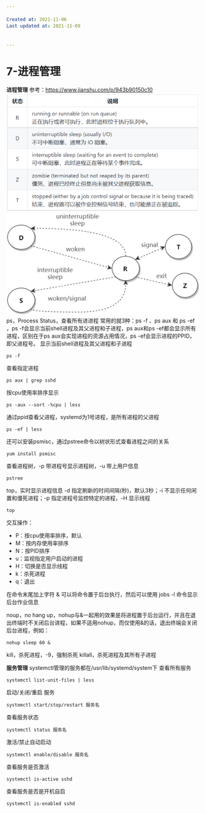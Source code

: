 ```yaml
---

Created at: 2021-11-06
Last updated at: 2021-11-09


---
```


# 7-进程管理


**进程管理**
参考：https://www.jianshu.com/p/943b90150c10
![unknown_filename.1.png](./_resources/7-进程管理.resources/unknown_filename.1.png)
![unknown_filename.png](./_resources/7-进程管理.resources/unknown_filename.png)
ps，Process Status，查看所有进进程
常用的就3种：ps -f 、ps aux 和 ps -ef ，ps -f会显示当前shell进程及其父进程和子进程，ps aux和ps -ef都会显示所有进程，区别在于ps aux会实现进程的资源占用情况，ps -ef会显示进程的PPID，即父进程号。
显示当前shell进程及其父进程和子进程
```
ps -f
```
查看指定进程
```
ps aux | grep sshd
```
按cpu使用率排序显示
```
ps -aux --sort -%cpu | less
```
通过ppid查看父进程，systemd为1号进程，是所有进程的父进程
```
ps -ef | less
```

还可以安装psmisc，通过pstree命令以树状形式查看进程之间的关系
```
yum install psmisc
```
查看进程树，-p 带进程号显示进程树，-u 带上用户信息
```
pstree
```

top，实时显示进程信息
\-d 指定刷新的时间间隔(秒)，默认3秒；-i 不显示任何闲置和僵死进程；-p 指定进程号监控特定的进程，-H 显示线程
```
top
```
交互操作：

* P：按cpu使用率排序，默认
* M：按内存使用率排序
* N：按PID排序
* u：监视指定用户启动的进程
* H：切换是否显示线程
* k：杀死进程
* q：退出

在命令末尾加上字符 & 可以将命令置于后台执行，然后可以使用 jobs -l 命令显示后台作业信息

noup，no hang up，nohup与&一起用的效果是将进程置于后台运行，并且在退出终端时不关闭后台进程，如果不适用nohup，而仅使用&的话，退出终端会关闭后台进程，例如：
```
nohup sleep 60 &
```

kill，杀死进程，-9，强制杀死
killall，杀死进程及其所有子进程

**服务管理**
systemctl管理的服务都在/usr/lib/systemd/system下
查看所有服务
```
systemctl list-unit-files | less
```
启动/关闭/重启 服务
```
systemctl start/stop/restart 服务名
```
查看服务状态
```
systemctl status 服务名
```
激活/禁止自动启动
```
systemctl enable/disable 服务名
```
查看服务是否激活
```
systemctl is-active sshd
```
查看服务是否是开机自启
```
systemctl is-enabled sshd
```

